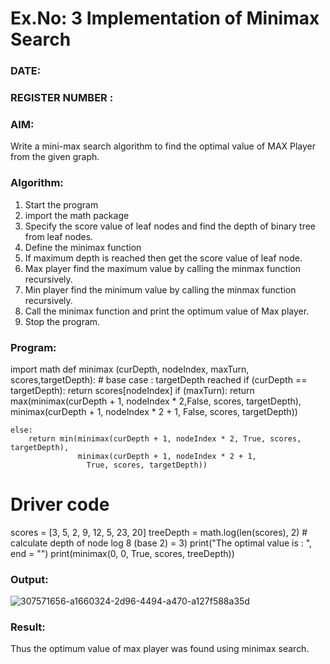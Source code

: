 # Ex.No: 3  Implementation of Minimax Search
### DATE:                                                                            
### REGISTER NUMBER : 
### AIM: 
Write a mini-max search algorithm to find the optimal value of MAX Player from the given graph.
### Algorithm:
1. Start the program
2. import the math package
3. Specify the score value of leaf nodes and find the depth of binary tree from leaf nodes.
4. Define the minimax function
5. If maximum depth is reached then get the score value of leaf node.
6. Max player find the maximum value by calling the minmax function recursively.
7. Min player find the minimum value by calling the minmax function recursively.
8. Call the minimax function  and print the optimum value of Max player.
9. Stop the program. 

### Program:

import math
def minimax (curDepth, nodeIndex, maxTurn, scores,targetDepth):
    # base case : targetDepth reached
    if (curDepth == targetDepth):
        return scores[nodeIndex]
    if (maxTurn):
        return max(minimax(curDepth + 1, nodeIndex * 2,False, scores, targetDepth),
                   minimax(curDepth + 1, nodeIndex * 2 + 1,
                    False, scores, targetDepth))
     
    else:
        return min(minimax(curDepth + 1, nodeIndex * 2, True, scores, targetDepth),
                   minimax(curDepth + 1, nodeIndex * 2 + 1,
                     True, scores, targetDepth))
     
# Driver code
scores = [3, 5, 2, 9, 12, 5, 23, 20]
treeDepth = math.log(len(scores), 2) # calculate depth of node  log 8 (base 2) = 3)
print("The optimal value is : ", end = "")
  print(minimax(0, 0, True, scores, treeDepth))

### Output:

![307571656-a1660324-2d96-4494-a470-a127f588a35d](https://github.com/Ritz514/AI_Lab_2023-24-120/assets/142646304/c656dd52-a5d0-474a-9e43-99d1738432fc)


### Result:
Thus the optimum value of max player was found using minimax search.
